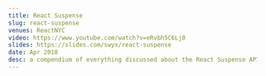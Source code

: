 ```yaml
---
title: React Suspense
slug: react-suspense
venues: ReactNYC
video: https://www.youtube.com/watch?v=eRvbh5C6Lj0
slides: https://slides.com/swyx/react-suspense
date: Apr 2018
desc: a compendium of everything discussed about the React Suspense API
---
```

